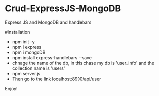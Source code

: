 # Crud-ExpressJS-MongoDB
Express JS and MongoDB and handlebars

#installation<br/>
- npm init -y<br/>
- npm i express<br/>
- npm i mongoDB<br/>
- npm install express-handlebars --save <br/>
- chnage the name of the db, in this chase my db is 'user_info' and the collection name is 'users'
- npm server.js<br/>
- Then go to the link localhost:8900/api/user

Enjoy!
